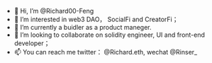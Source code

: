 - 👋 Hi, I’m @Richard00-Feng
- 👀 I’m interested in web3 DAO， SocialFi and CreatorFi；
- 🌱 I’m currently a buidler as a product maneger.
- 💞️ I’m looking to collaborate on solidity engineer, UI and front-end developer；
- 📫 You can reach me twitter： @Richard.eth,  wechat @Rinser_

<!---
Richard00-Feng/Richard00-Feng is a ✨ special ✨ repository because its `README.md` (this file) appears on your GitHub profile.
You can click the Preview link to take a look at your changes.
--->
